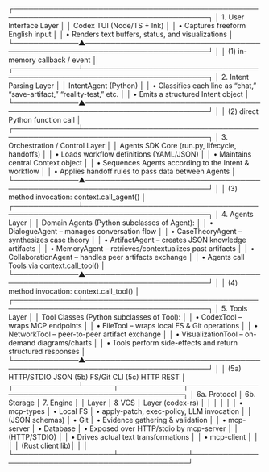 ┌─────────────────────────────────────────────────────────────────────────────────────────┐
│                                  1. User Interface Layer                               │
│   Codex TUI (Node/TS + Ink)                                                           │
│   • Captures freeform English input                                                   │
│   • Renders text buffers, status, and visualizations                                  │
└─────────────▲───────────────────────────────────────────────────────────────────────────┘
              │
              │ (1) in-memory callback / event
              │
┌─────────────┴───────────────────────────────────────────────────────────────────────────┐
│                                2. Intent Parsing Layer                                │
│   IntentAgent (Python)                                                               │
│   • Classifies each line as “chat,” “save-artifact,” “reality-test,” etc.            │
│   • Emits a structured Intent object                                                  │
└─────────────▲───────────────────────────────────────────────────────────────────────────┘
              │
              │ (2) direct Python function call
              │
┌─────────────┴───────────────────────────────────────────────────────────────────────────┐
│                            3. Orchestration / Control Layer                          │
│   Agents SDK Core (run.py, lifecycle, handoffs)                                      │
│   • Loads workflow definitions (YAML/JSON)                                           │
│   • Maintains central Context object                                                 │
│   • Sequences Agents according to the Intent & workflow                               │
│   • Applies handoff rules to pass data between Agents                                │
└─────────────▲───────────────────────────────────────────────────────────────────────────┘
              │
              │ (3) method invocation: context.call_agent()
              │
┌─────────────┴───────────────────────────────────────────────────────────────────────────┐
│                                  4. Agents Layer                                      │
│   Domain Agents (Python subclasses of Agent):                                        │
│     • DialogueAgent  – manages conversation flow                                      │
│     • CaseTheoryAgent – synthesizes case theory                                       │
│     • ArtifactAgent  – creates JSON knowledge artifacts                               │
│     • MemoryAgent    – retrieves/contextualizes past artifacts                        │
│     • CollaborationAgent – handles peer artifacts exchange                             │
│   • Agents call Tools via context.call_tool()                                         │
└─────────────▲───────────────────────────────────────────────────────────────────────────┘
              │
              │ (4) method invocation: context.call_tool()
              │
┌─────────────┴───────────────────────────────────────────────────────────────────────────┐
│                                  5. Tools Layer                                       │
│   Tool Classes (Python subclasses of Tool):                                           │
│     • CodexTool     – wraps MCP endpoints                                            │
│     • FileTool      – wraps local FS & Git operations                                 │
│     • NetworkTool   – peer-to-peer artifact exchange                                  │
│     • VisualizationTool – on-demand diagrams/charts                                    │
│   • Tools perform side-effects and return structured responses                        │
└─────────────▲───────────────────────────────────────────────────────────────────────────┘
              │
              │ (5a) HTTP/STDIO JSON   (5b) FS/Git CLI   (5c) HTTP REST
              │
┌─────────────┴──────┬─────────────┬─────────────────────────────────────────────────┐
│      6a. Protocol  │  6b. Storage │                    7. Engine                  │
│      Layer         │  & VCS       │                Layer (codex-rs)              │
│                    │              │                                             │
│ • mcp-types        │ • Local FS   │ • apply-patch, exec-policy, LLM invocation   │
│   (JSON schemas)   │ • Git        │ • Evidence gathering & validation            │
│ • mcp-server       │ • Database   │ • Exposed over HTTP/stdio by mcp-server      │
│   (HTTP/STDIO)     │              │ • Drives actual text transformations          │
│ • mcp-client       │              │                                             │
│   (Rust client lib)│              │                                             │
└────────────────────┴──────────────┴─────────────────────────────────────────────────┘

